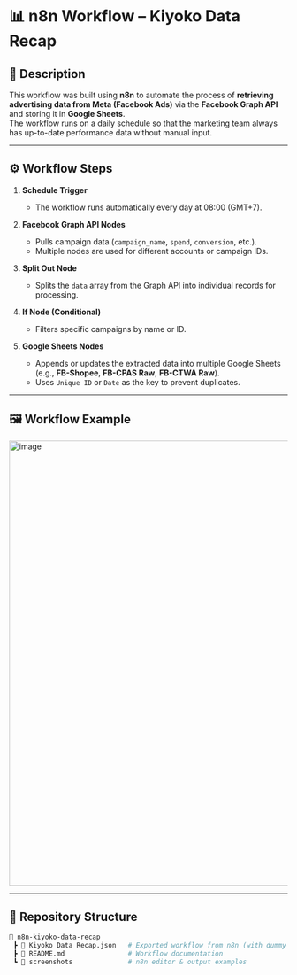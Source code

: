 # 📊 n8n Workflow – Kiyoko Data Recap

## 📝 Description
This workflow was built using **n8n** to automate the process of **retrieving advertising data from Meta (Facebook Ads)** via the **Facebook Graph API** and storing it in **Google Sheets**.  
The workflow runs on a daily schedule so that the marketing team always has up-to-date performance data without manual input.

---

## ⚙️ Workflow Steps
1. **Schedule Trigger**  
   - The workflow runs automatically every day at 08:00 (GMT+7).  

2. **Facebook Graph API Nodes**  
   - Pulls campaign data (`campaign_name`, `spend`, `conversion`, etc.).  
   - Multiple nodes are used for different accounts or campaign IDs.  

3. **Split Out Node**  
   - Splits the `data` array from the Graph API into individual records for processing.  

4. **If Node (Conditional)**  
   - Filters specific campaigns by name or ID.  

5. **Google Sheets Nodes**  
   - Appends or updates the extracted data into multiple Google Sheets (e.g., **FB-Shopee**, **FB-CPAS Raw**, **FB-CTWA Raw**).  
   - Uses `Unique ID` or `Date` as the key to prevent duplicates.  

---

## 🖼️ Workflow Example
<img width="1164" height="804" alt="image" src="https://github.com/user-attachments/assets/6d8a3cdc-88fe-4501-80ec-6811521fb65e" />


---

## 📂 Repository Structure
```bash
📁 n8n-kiyoko-data-recap
 ┣ 📄 Kiyoko Data Recap.json   # Exported workflow from n8n (with dummy credentials)
 ┣ 📄 README.md                # Workflow documentation
 ┗ 📂 screenshots              # n8n editor & output examples
